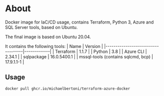 # About
Docker image for IaC/CD usage, contains Terraform, Python 3, Azure and SQL Server tools, based on Ubuntu.

The final image is based on Ubuntu 20.04.

It contains the following tools:
| Name                               | Version     |
|------------------------------------|-------------|
| Terraform                          | 1.1.7       |
| Python                             | 3.8         |
| Azure CLI                          | 2.34.1      |
| sqlpackage                         | 16.0.5400.1 |
| mssql-tools (contains sqlcmd, bcp) | 17.9.1.1-1  |

## Usage

```bash
docker pull ghcr.io/michaelbertoni/terraform-azure-docker
```
